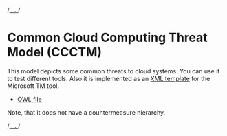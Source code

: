 /[ . . ](../README.md)/

# Common Cloud Computing Threat Model (CCCTM)

This model depicts some common threats to cloud systems. 
You can use it to test different tools. 
Also it is implemented as an [XML template](https://github.com/nets4geeks/CCCTM_template) for the Microsoft TM tool.

* [OWL file](../OdTMCCCTM.owl)

Note, that it does not have a countermeasure hierarchy.

/[ . . ](../README.md)/
